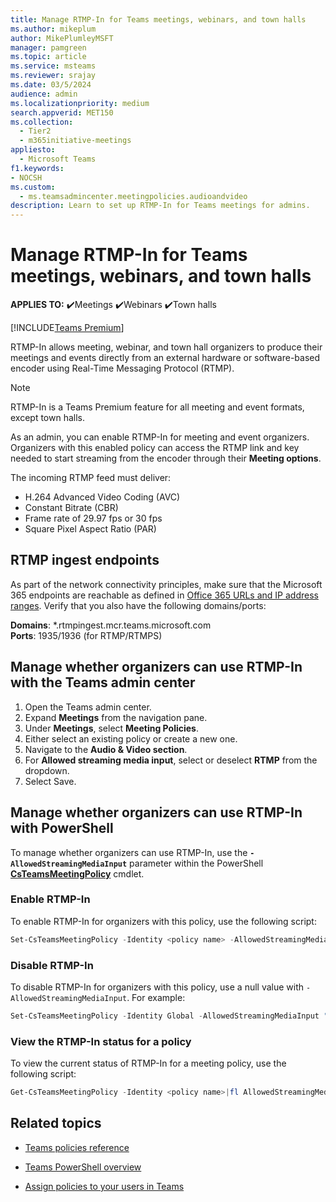 ```yaml
---
title: Manage RTMP-In for Teams meetings, webinars, and town halls
ms.author: mikeplum
author: MikePlumleyMSFT
manager: pamgreen
ms.topic: article
ms.service: msteams
ms.reviewer: srajay
ms.date: 03/5/2024
audience: admin
ms.localizationpriority: medium
search.appverid: MET150
ms.collection: 
  - Tier2
  - m365initiative-meetings
appliesto: 
  - Microsoft Teams
f1.keywords:
- NOCSH
ms.custom: 
  - ms.teamsadmincenter.meetingpolicies.audioandvideo
description: Learn to set up RTMP-In for Teams meetings for admins.
---
```


# Manage RTMP-In for Teams meetings, webinars, and town halls

**APPLIES TO:** ✔️Meetings ✔️Webinars ✔️Town halls

[!INCLUDE[Teams Premium](includes/teams-premium-ecm.md)]

RTMP-In allows meeting, webinar, and town hall organizers to produce their meetings and events directly from an external hardware or software-based encoder using Real-Time Messaging Protocol (RTMP).

> [!NOTE]
> RTMP-In is a Teams Premium feature for all meeting and event formats, except town halls.

As an admin, you can enable RTMP-In for meeting and event organizers. Organizers with this enabled policy can access the RTMP link and key needed to start streaming from the encoder through their **Meeting options**.

The incoming RTMP feed must deliver:  

- H.264 Advanced Video Coding (AVC)
- Constant Bitrate (CBR)
- Frame rate of 29.97 fps or 30 fps
- Square Pixel Aspect Ratio (PAR)

## RTMP ingest endpoints

As part of the network connectivity principles, make sure that the Microsoft 365 endpoints are reachable as defined in
[Office 365 URLs and IP address ranges](/microsoft-365/enterprise/urls-and-ip-address-ranges).
Verify that you also have the following domains/ports:

**Domains**: *.rtmpingest.mcr.teams.microsoft.com<br>
**Ports**: 1935/1936 (for RTMP/RTMPS)

## Manage whether organizers can use RTMP-In with the Teams admin center

1. Open the Teams admin center.
2. Expand **Meetings** from the navigation pane.
3. Under **Meetings**, select **Meeting Policies**.
4. Either select an existing policy or create a new one.
5. Navigate to the **Audio & Video section**.
6. For **Allowed streaming media input**, select or deselect **RTMP** from the dropdown.
7. Select Save.

## Manage whether organizers can use RTMP-In with PowerShell

To manage whether organizers can use RTMP-In, use the **`-AllowedStreamingMediaInput`** parameter within the PowerShell [**CsTeamsMeetingPolicy**](/powershell/module/skype/set-csteamsmeetingpolicy) cmdlet.

### Enable RTMP-In

To enable RTMP-In for organizers with this policy, use the following script:

```powershell
Set-CsTeamsMeetingPolicy -Identity <policy name> -AllowedStreamingMediaInput "RTMP"  
```

### Disable RTMP-In

To disable RTMP-In for organizers with this policy, use a null value with `-AllowedStreamingMediaInput`. For example:

```powershell
Set-CsTeamsMeetingPolicy -Identity Global -AllowedStreamingMediaInput ""
```

### View the RTMP-In status for a policy

To view the current status of RTMP-In for a meeting policy, use the following script:

```PowerShell
Get-CsTeamsMeetingPolicy -Identity <policy name>|fl AllowedStreamingMediaInput
```

## Related topics

- [Teams policies reference](settings-policies-reference.md#audio--video)

- [Teams PowerShell overview](teams-powershell-overview.md)

- [Assign policies to your users in Teams](policy-assignment-overview.md)
